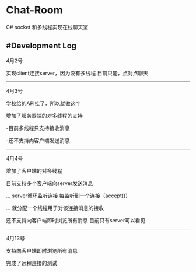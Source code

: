 # Chat-Room
C# socket 和多线程实现在线聊天室 


#Development Log
---

4月2号
  <p>实现client连接server，因为没有多线程 目前只能，点对点聊天</p>
  
---
4月3号
  <p>学校给的API挂了，所以就做这个</p>
  <p>增加了服务器端的对多线程的支持</p>
  <p>-目前多线程只支持接收消息</p>
  <p>-还不支持向客户端发送消息</p>

---
4月4号
  <p>增加了客户端的对多线程</p>
  <p>目前支持多个客户端向server发送消息</p>
... server循环监听连接  每监听到一个连接（accept()）</p>
 ...       就分配一个线程用于对该连接消息的接收</p>
  <p>还不支持向客户端即时浏览所有消息 目前只有server可以看见</p>

---
4月13号
  <p>支持向客户端即时浏览所有消息 </p>
  <p>完成了远程连接的测试 </p>
